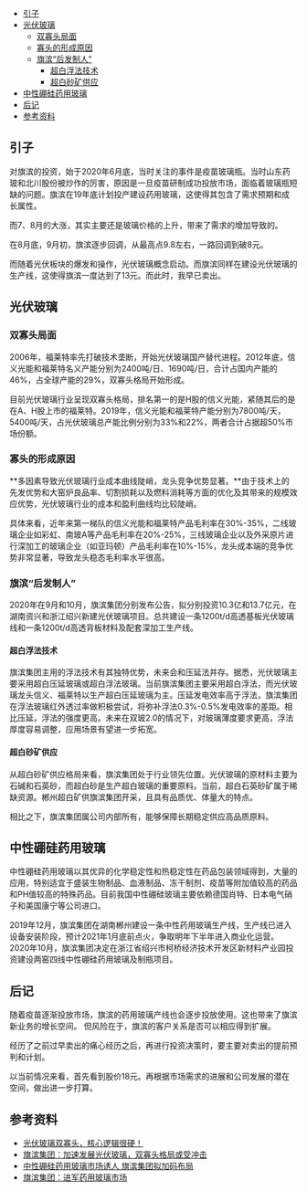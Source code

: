 <!-- TOC -->

- [引子](#引子)
- [光伏玻璃](#光伏玻璃)
  - [双寡头局面](#双寡头局面)
  - [寡头的形成原因](#寡头的形成原因)
  - [旗滨“后发制人”](#旗滨后发制人)
    - [超白浮法技术](#超白浮法技术)
    - [超白砂矿供应](#超白砂矿供应)
- [中性硼硅药用玻璃](#中性硼硅药用玻璃)
- [后记](#后记)
- [参考资料](#参考资料)

<!-- /TOC -->

## 引子
对旗滨的投资，始于2020年6月底，当时关注的事件是疫苗玻璃瓶。当时山东药玻和北川股份被炒作的厉害，原因是一旦疫苗研制成功投放市场，面临着玻璃瓶短缺的问题。旗滨在19年底计划投产建设药用玻璃，这使得其包含了需求预期和成长属性。

而7、8月的大涨，其实主要还是玻璃价格的上升，带来了需求的增加导致的。

在8月底，9月初，旗滨逐步回调，从最高点9.8左右，一路回调到破8元。

而随着光伏板块的爆发和操作，光伏玻璃概念启动。而旗滨同样在建设光伏玻璃的生产线，这使得旗滨一度达到了13元。而此时，我早已卖出。

## 光伏玻璃
### 双寡头局面
2006年，福莱特率先打破技术垄断，开始光伏玻璃国产替代进程。2012年底，信义光能和福莱特名义产能分别为2400吨/日、1690吨/日，合计占国内产能的46%，占全球产能的29%，双寡头格局开始形成。

目前光伏玻璃行业呈现双寡头格局，排名第一的是H股的信义光能，紧随其后的是在A、H股上市的福莱特。2019年，信义光能和福莱特产能分别为7800吨/天，5400吨/天，占光伏玻璃总产能比例分别为33%和22%，两者合计占据超50%市场份额。

### 寡头的形成原因
**多因素导致光伏玻璃行业成本曲线陡峭，龙头竞争优势显著。**由于技术上的先发优势和大窑炉良品率、切割损耗以及燃料消耗等方面的优化及其带来的规模效应优势，光伏玻璃行业的成本和盈利曲线均比较陡峭。

具体来看，近年来第一梯队的信义光能和福莱特产品毛利率在30%-35%，二线玻璃企业如彩虹、南玻A等产品毛利率在20%-25%，三线玻璃企业以及外采原片进行深加工的玻璃企业（如亚玛顿）产品毛利率在10%-15%，龙头成本端的竞争优势非常显著，导致龙头稳态毛利率水平很高。

### 旗滨“后发制人”
2020年在9月和10月，旗滨集团分别发布公告，拟分别投资10.3亿和13.7亿元，在湖南资兴和浙江绍兴新建光伏玻璃项目。总共建设一条1200t/d高透基板光伏玻璃线和一条1200t/d高透背板材料及配套深加工生产线。

#### 超白浮法技术
旗滨集团主用的浮法技术有其独特优势，未来会和压延法并存。据悉，光伏玻璃主要采用超白压延玻璃或超白浮法玻璃。当前旗滨集团主要采用超白浮法，而光伏玻璃龙头信义、福莱特以生产超白压延玻璃为主。压延发电效率高于浮法，旗滨集团在浮法玻璃红外透过率做积极尝试，将弥补浮法0.3%-0.5%发电效率的差距。相比压延，浮法的强度更高。未来在双玻2.0的情况下，对玻璃薄度要求更高，浮法厚度容易调整，应用场景有望进一步拓宽。

#### 超白砂矿供应
从超白砂矿供应格局来看，旗滨集团处于行业领先位置。光伏玻璃的原材料主要为石碱和石英砂，而超白砂是生产超白玻璃的重要原料。当前，超白石英砂矿属于稀缺资源。郴州超白矿供旗滨集团开采，且具有品质优、体量大的特点。

相比之下，旗滨集团属公司内部所有，能够保障长期稳定供应高品质原料。

## 中性硼硅药用玻璃
中性硼硅药用玻璃以其优异的化学稳定性和热稳定性在药品包装领域得到，大量的应用，特别适宜于盛装生物制品、血液制品、冻干制剂、疫苗等附加值较高的药品和PH值较高的特殊药品。目前我国中性硼硅玻璃主要依赖德国肖特、日本电气硝子和美国康宁等公司进口。

2019年12月，旗滨集团在湖南郴州建设一条中性药用玻璃生产线，生产线已进入设备安装阶段，预计2021年1月底前点火，争取明年下半年进入商业化运营。2020年10月，旗滨集团决定在浙江省绍兴市柯桥经济技术开发区新材料产业园投资建设两窑四线中性硼硅药用玻璃及制瓶项目。


## 后记
随着疫苗逐渐投放市场，旗滨的药用玻璃产线也会逐步投放使用。这也带来了旗滨新业务的增长空间。
但风险在于，旗滨的客户关系是否可以相应得到扩展。

经历了之前过早卖出的痛心经历之后，再进行投资决策时，要主要对卖出的提前预判和计划。

以当前情况来看，首先看到股价18元。再根据市场需求的进展和公司发展的潜在空间，做出进一步打算。



## 参考资料
- [光伏玻璃双寡头，核心逻辑很硬！](https://new.qq.com/omn/20201024/20201024A06WCC00.html)
- [旗滨集团：加速发展光伏玻璃，双寡头格局或受冲击](https://baijiahao.baidu.com/s?id=1683649532626424535)
- [中性硼硅药用玻璃市场诱人 旗滨集团拟加码布局](https://baijiahao.baidu.com/s?id=1684340081398753204)
- [旗滨集团：进军药用玻璃市场](http://www.gsdtfx.com.cn/news/detail/51561)